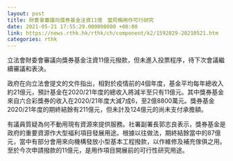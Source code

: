 ```yaml
---
layout: post
title: 財委會審議向獎券基金注資11億　當局稱用作可行研究
date: 2021-05-21 17:55:29.000000000 +08:00
link: https://news.rthk.hk/rthk/ch/component/k2/1592029-20210521.htm
categories: rthk
---
```


立法會財委會審議向獎券基金注資11億元撥款，但未進入投票程序，待下次會議繼續審議和表決。

政府在向立法會提文的文件指出，相對於疫情前的4個年度，基金平均每年總收入約21億元，預計基金在2020/21年度的總收入將減半至只有11億元。其中獎券基金來自六合彩獎券的收入在2020/21年度大減7成6，至2億8800萬元。獎券基金2020/21年度的期終結餘有211億元，但未計及124億元的尚未支付承擔額。

有議員質疑為何不動用現有資源來提供服務。社署副署長郭志良表示，獎券基金是政府的重要資源作大型褔利項目發展用途。根據以往做法，期終結餘當中的87億元，當中有部分會用來向機構發放小型基本工程撥款，以作維修及補充傢俱之用。至於今次申請撥款的11億元，是用作項目開展前的可行性研究用途。
